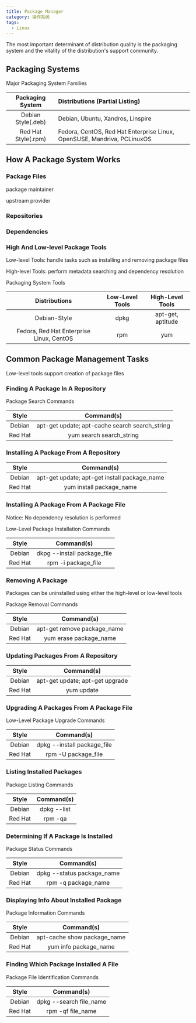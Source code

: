 ```yaml
---
title: Package Manager
category: 操作系统
tags:
  - Linux
---
```


The most important determinant of distribution quality is the packaging system and the vitality of the distribution's support community.

## Packaging Systems

Major Packaging System Families

|  Packaging System   | Distributions (Partial Listing)                                         |
| :-----------------: | :---------------------------------------------------------------------- |
| Debian Style(.deb)  | Debian, Ubuntu, Xandros, Linspire                                       |
| Red Hat Style(.rpm) | Fedora, CentOS, Red Hat Enterprise Linux, OpenSUSE, Mandriva, PCLinuxOS |

## How A Package System Works

### Package Files

package maintainer

upstream provider

### Repositories

### Dependencies

### High And Low-level Package Tools

Low-level Tools: handle tasks such as installing and removing package files

High-level Tools: perform metadata searching and dependency resolution

Packaging System Tools

|              Distributions               | Low-Level Tools | High-Level Tools  |
| :--------------------------------------: | :-------------: | :---------------: |
|               Debian-Style               |      dpkg       | apt-get, aptitude |
| Fedora, Red Hat Enterprise Linux, CentOS |       rpm       |        yum        |

## Common Package Management Tasks

Low-level tools support creation of package files

### Finding A Package In A Repository

Package Search Commands

|  Style  |                   Command(s)                   |
| :-----: | :--------------------------------------------: |
| Debian  | apt-get update; apt-cache search search_string |
| Red Hat |            yum search search_string            |

### Installing A Package From A Repository

|  Style  |                  Command(s)                  |
| :-----: | :------------------------------------------: |
| Debian  | apt-get update; apt-get install package_name |
| Red Hat |           yum install package_name           |

### Installing A Package From A Package File

Notice: No dependency resolution is performed

Low-Level Package Installation Commands

|  Style  |         Command(s)          |
| :-----: | :-------------------------: |
| Debian  | dkpg --install package_file |
| Red Hat |     rpm -i package_file     |

### Removing A Package

Packages can be uninstalled using either the high-level or low-level tools

Package Removal Commands

|  Style  |         Command(s)          |
| :-----: | :-------------------------: |
| Debian  | apt-get remove package_name |
| Red Hat |   yum erase package_name    |

### Updating Packages From A Repository

|  Style  |           Command(s)            |
| :-----: | :-----------------------------: |
| Debian  | apt-get update; apt-get upgrade |
| Red Hat |           yum update            |

### Upgrading A Packages From A Package File

Low-Level Package Upgrade Commands

|  Style  |         Command(s)          |
| :-----: | :-------------------------: |
| Debian  | dpkg --install package_file |
| Red Hat |     rpm -U package_file     |

### Listing Installed Packages

Package Listing Commands

|  Style  | Command(s)  |
| :-----: | :---------: |
| Debian  | dpkg --list |
| Red Hat |   rpm -qa   |

### Determining If A Package Is Installed

Package Status Commands

|  Style  |         Command(s)         |
| :-----: | :------------------------: |
| Debian  | dpkg --status package_name |
| Red Hat |    rpm -q package_name     |

### Displaying Info About Installed Package

Package Information Commands

|  Style  |         Command(s)          |
| :-----: | :-------------------------: |
| Debian  | apt-cache show package_name |
| Red Hat |    yum info package_name    |

### Finding Which Package Installed A File

Package File Identification Commands

|  Style  |       Command(s)        |
| :-----: | :---------------------: |
| Debian  | dpkg --search file_name |
| Red Hat |    rpm -qf file_name    |
